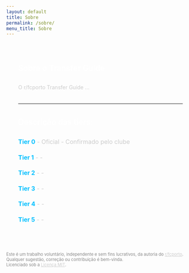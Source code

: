 ```yaml
---
layout: default
title: Sobre
permalink: /sobre/
menu_title: Sobre
---
```


<style>
  body {
    font-family: 'Inter', sans-serif;
  }

  .content-box {
    background-color: rgba(255, 255, 255, 0.04);
    border-radius: 0.5rem;
    padding: 1.5rem 2rem;
    margin-bottom: 2rem;
    color: #ccc;
    line-height: 1.6;
  }

  h3 {
    color: #fff;
    font-weight: 600;
    margin-bottom: 1rem;
    font-size: 1.3rem;
    border-bottom: 1px solid rgba(255, 255, 255, 0.1);
    padding-bottom: 0.4rem;
  }

  .tier-description {
    margin-bottom: 1rem;
    font-size: 1rem;
  }

  .tier-description strong {
    color: #00bfff;
  }

  p.footer-note {
    font-size: 0.70rem;
    color: #888;
  }

  p.footer-note a {
    color: #ccc;
    text-decoration: underline;
  }

  p.footer-note a:hover {
    color: #00bfff;
  }
</style>

<div class="content-box">

  <h3>Sobre o Transfer Guide</h3>
  <p>O r/fcporto Transfer Guide ...</p>

  <hr style="border-color: rgba(255, 255, 255, 0.1); margin: 2rem 0;">

  <h3>Descrição das tiers:</h3>

  <p class="tier-description"><strong>Tier 0</strong> - Oficial - Confirmado pelo clube</p>
  <p class="tier-description"><strong>Tier 1</strong> - -</p>
  <p class="tier-description"><strong>Tier 2</strong> - -</p>
  <p class="tier-description"><strong>Tier 3</strong> - -</p>
  <p class="tier-description"><strong>Tier 4</strong> - -</p>
  <p class="tier-description"><strong>Tier 5</strong> - -</p>

</div>

<p class="footer-note">
  Este é um trabalho voluntário, independente e sem fins lucrativos, da autoria do <a href="https://www.reddit.com/r/fcporto" target="_blank">r/fcporto</a>. Qualquer sugestão, correção ou contribuição é bem-vinda.<br>
  Licenciado sob a <a href="{{ site.baseurl }}/LICENSE" target="_blank">Licença MIT</a>.
</p>
